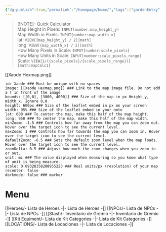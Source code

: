 ```yaml
---
{"dg-publish":true,"permalink":"/homepage/home/","tags":["gardenEntry"]}
---
```



> [!NOTE]- Quick Calculator  
> Map Height in Pixels: `INPUT[number:map_height_y]`  
> Map Width in Pixels: `INPUT[number:map_width_x]`  
> lat: `VIEW[{map_height_y} / 2][math]`  
> long: `VIEW[{map_width_x} / 2][math]`  
> How Many Pixels In Scale: `INPUT[number:scale_pixels]`  
> How Many Units in Scale: `INPUT[number:scale_pixels_range]`  
> Scale: `VIEW[1/({scale_pixels}/{scale_pixels_range})][math:mapCalc1]`

[[Xaode Hexmap.png]]

```leaflet  
id: Xaode ### Must be unique with no spaces  
image: [[Xaode Hexmap.png]] ### Link to the map image file. Do not add a ! in front of the image  
bounds: [[0,0], [3000, 4000]] ### Size of the map in px Height_y, Width_x. Ignore 0,0  
height: 600px ### Size of the leaflet embed in px on your screen  
width: 95% ### Size of the leaflet embed in your note  
lat: 600 ### To center the map, make this half of the map height.  
long: 950 ### To center the map, make this half of the map width.  
minZoom: -1.5 ### Controls how far away from the map you can zoom out. Hover over the target icon to see the current level.  
maxZoom: 1 ### Controls how far towards the map you can zoom in. Hover over the target icon to see the current level.  
defaultZoom: -0.5 ### Sets the default zoom level when the map loads. Hover over the target icon to see the current level.  
zoomDelta: 0.5 ### Adjust how much the zoom changes when you zoom in or out.  
unit: mi ### The value displayed when measuring so you know what type of unit is being measure.  
scale: 0.09328358208955223 ### Real units/px (resolution) of your map  
recenter: false  
darkmode: false ### marker
```
# Menu
[[Heroes/- Lista de Heroes -\|- Lista de Heroes -]]
[[NPCs/- Lista de NPCs -\|- Lista de NPCs -]]
[[Stash/- Inventario de Gremio -\|- Inventario de Gremio -]]
[[Kit Equiment/- Lista de Kit Categories -\|- Lista de Kit Categories -]]
[[LOCATIONS/- Lista de Locaciones -\|- Lista de Locaciones -]]

